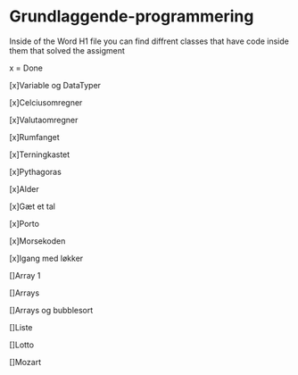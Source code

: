 # Grundlaggende-programmering
Inside of the Word H1 file you can find diffrent classes that have code inside them that solved the assigment

x = Done

[x]Variable og DataTyper

[x]Celciusomregner

[x]Valutaomregner

[x]Rumfanget

[x]Terningkastet

[x]Pythagoras

[x]Alder

[x]Gæt et tal

[x]Porto

[x]Morsekoden

[x]Igang med løkker

[]Array 1

[]Arrays

[]Arrays og bubblesort

[]Liste

[]Lotto

[]Mozart
